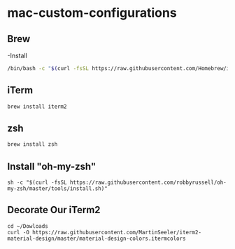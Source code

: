 # mac-custom-configurations

## Brew

-Install
```bash
/bin/bash -c "$(curl -fsSL https://raw.githubusercontent.com/Homebrew/install/HEAD/install.sh)"
```

## iTerm

```bash
brew install iterm2
```

## zsh

```bash
brew install zsh
```

## Install "oh-my-zsh"
```
sh -c "$(curl -fsSL https://raw.githubusercontent.com/robbyrussell/oh-my-zsh/master/tools/install.sh)"
```

## Decorate Our iTerm2
```
cd ~/Dowloads
curl -O https://raw.githubusercontent.com/MartinSeeler/iterm2-material-design/master/material-design-colors.itermcolors
```

